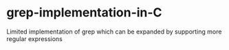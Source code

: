 # grep-implementation-in-C
Limited implementation of grep which can be expanded by supporting more regular expressions
